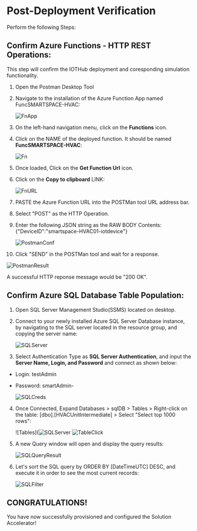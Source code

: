 # Post-Deployment Verification
Perform the following Steps:

## Confirm Azure Functions - HTTP REST Operations:
This step will confirm the IOTHub deployment and coresponding simulation functionality.

1. Open the Postman Desktop Tool
2. Navigate to the installation of the Azure Function App named FuncSMARTSPACE-HVAC<inject key="DeploymentID"></inject>:

   ![FnApp](https://github.com/SD-14/Smart-Spaces-Sustainability-Solution-Accelerator/blob/main/images/11.png?raw=true)

3. On the left-hand navigation menu, click on the **Functions** icon.
4. Click on the NAME of the deployed function. It should be named **FuncSMARTSPACE-HVAC**:

   ![Fn](https://github.com/SD-14/Smart-Spaces-Sustainability-Solution-Accelerator/blob/main/images/12.png?raw=true)

5. Once loaded, Click on the **Get Function Url** icon.
6. Click on the **Copy to clipboard** LINK:

   ![FnURL](https://github.com/SD-14/Smart-Spaces-Sustainability-Solution-Accelerator/blob/main/images/13.png?raw=true)

7. PASTE the Azure Function URL into the POSTMan tool URL address bar.
8. Select "POST" as the HTTP Operation.
9. Enter the following JSON string as the RAW BODY Contents:
          {"DeviceID":"smartspace-HVAC01-iotdevice"}

   ![PostmanConf](https://github.com/SD-14/Smart-Spaces-Sustainability-Solution-Accelerator/blob/main/images/14.png?raw=true)
   
10. Click "SEND" in the POSTMan tool and wait for a response.

   ![PostmanResult](https://github.com/SD-14/Smart-Spaces-Sustainability-Solution-Accelerator/blob/main/images/15.png?raw=true)

A successful HTTP reponse message would be "200 OK".

## Confirm Azure SQL Database Table Population:

1. Open SQL Server Management Studio(SSMS) located on desktop.
2. Connect to your newly installed Azure SQL Server Database instance, by navigating to the SQL server located in the resource group, and copying the server name:

   ![SQLServer](https://github.com/SD-14/Smart-Spaces-Sustainability-Solution-Accelerator/blob/main/images/16.png?raw=true)

3. Select Authentication Type as **SQL Server Authentication**, and input the **Server Name, Login, and Password** and connect  as shown below:

 * Login: testAdmin    
 * Password: smartAdmin-<inject key="DeploymentID"></inject>

   ![SQLCreds](https://github.com/SD-14/Smart-Spaces-Sustainability-Solution-Accelerator/blob/main/images/17.png?raw=true)
   
4. Once Connected, Expand Databases > sqlDB<inject key = "DeploymentID"></inject> > Tables > Right-click on the table: [dbo].[HVACUnitIntermediate] > Select "Select top 1000 rows": 

   ![Tables](![SQLServer](https://github.com/SD-14/Smart-Spaces-Sustainability-Solution-Accelerator/blob/main/images/18.png?raw=true) ![TableClick](https://github.com/SD-14/Smart-Spaces-Sustainability-Solution-Accelerator/blob/main/images/19.png?raw=true)

5. A new Query window will open and display the query results:

   ![SQLQueryResult](https://github.com/SD-14/Smart-Spaces-Sustainability-Solution-Accelerator/blob/main/images/20.png?raw=true)
   
6. Let's sort the SQL query by ORDER BY [DateTimeUTC] DESC, and execute it in order to see the most current records:

   ![SQLFilter](https://github.com/SD-14/Smart-Spaces-Sustainability-Solution-Accelerator/blob/main/images/21.png?raw=true)
   
## CONGRATULATIONS! 

You have now successfully provisioned and configured the Solution Accelerator!
